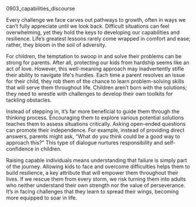 
0903_capabilities_discourse

Every challenge we face carves out pathways to growth, often in ways we can’t fully appreciate until we look back. Difficult situations can feel overwhelming, yet they hold the keys to developing our capabilities and resilience. Life’s greatest lessons rarely come wrapped in comfort and ease; rather, they bloom in the soil of adversity. 

For children, the temptation to swoop in and solve their problems can be strong for parents. After all, protecting our kids from hardship seems like an act of love. However, this well-meaning approach may inadvertently stifle their ability to navigate life's hurdles. Each time a parent resolves an issue for their child, they rob them of the chance to learn problem-solving skills that will serve them throughout life. Children aren’t born with the solutions; they need to wrestle with challenges to develop their own toolkits for tackling obstacles. 

Instead of stepping in, it’s far more beneficial to guide them through the thinking process. Encouraging them to explore various potential solutions teaches them to assess situations critically. Asking open-ended questions can promote their independence. For example, instead of providing direct answers, parents might ask, “What do you think could be a good way to approach this?” This type of dialogue nurtures responsibility and self-confidence in children.

Raising capable individuals means understanding that failure is simply part of the journey. Allowing kids to face and overcome difficulties helps them to build resilience, a key attribute that will empower them throughout their lives. If we rescue them from every storm, we risk turning them into adults who neither understand their own strength nor the value of perseverance. It’s in facing challenges that they learn to spread their wings, becoming more equipped to soar in life.